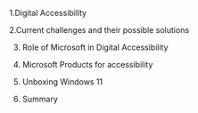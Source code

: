 
1.Digital Accessibility

2.Current challenges and their possible solutions

3. Role of Microsoft in Digital Accessibility 

4. Microsoft Products for accessibility 

5. Unboxing Windows 11

6. Summary

